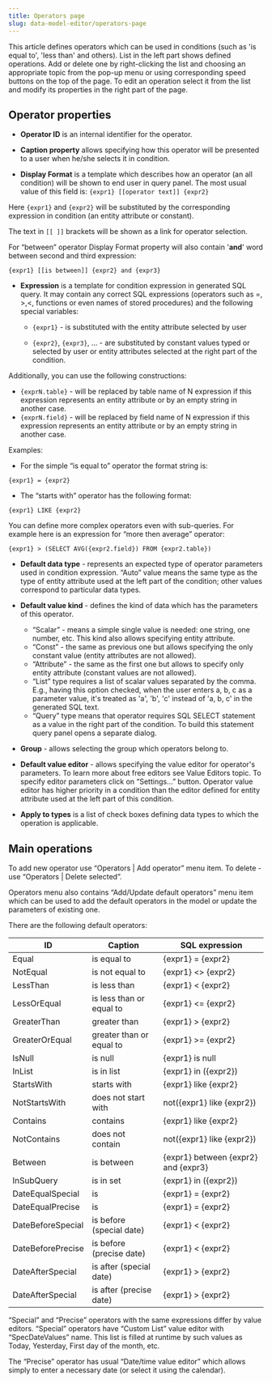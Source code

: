```yaml
---
title: Operators page
slug: data-model-editor/operators-page
---
```



This article defines operators which can be used in conditions (such as 'is equal to', 'less than' and others). List in the left part shows defined operations. Add or delete one by right-clicking the list and choosing an appropriate topic from the pop-up menu or using corresponding speed buttons on the top of the page. To edit an operation select it from the list and modify its properties in the right part of the page.

## Operator properties

* **Operator ID** is an internal identifier for the operator.

* **Caption property** allows specifying how this operator will be presented to a user when he/she selects it in condition.

* **Display Format** is a template which describes how an operator (an all condition) will be shown to end user in query panel. The most usual value of this field is: `{expr1} [[operator text]] {expr2}`

Here `{expr1}` and `{expr2}` will be substituted by the corresponding expression in condition (an entity attribute or constant).

The text in `[[ ]]` brackets will be shown as a link for operator selection.

For “between” operator Display Format property will also contain '**and**' word between second and third expression:

```
{expr1} [[is between]] {expr2} and {expr3}
```

* **Expression** is a template for condition expression in generated SQL query. It may contain any correct SQL expressions (operators such as =, >,<, functions or even names of stored procedures) and the following special variables:

  * `{expr1}` - is substituted with the entity attribute selected by user

  * `{expr2}`, `{expr3}`, … - are substituted by constant values typed or selected by user or entity attributes selected at the right part of the condition.

Additionally, you can use the following constructions:

* `{exprN.table}` - will be replaced by table name of N expression if this expression represents an entity attribute or by an empty string in another case.
* `{exprN.field}` - will be replaced by field name of N expression if this expression represents an entity attribute or by an empty string in another case.

Examples:

 * For the simple “is equal to” operator the format string is:

```
{expr1} = {expr2}
```
 * The “starts with” operator has the following format:

```
{expr1} LIKE {expr2}
```

You can define more complex operators even with sub-queries. For example here is an expression for “more then average” operator:

```
{expr1} > (SELECT AVG({expr2.field}) FROM {expr2.table})
```

* **Default data type** - represents an expected type of operator parameters used in condition expression. “Auto” value means the same type as the type of entity attribute used at the left part of the condition; other values correspond to particular data types.

* **Default value kind** - defines the kind of data which has the parameters of this operator.
  
  * “Scalar” - means a simple single value is needed: one string, one number, etc. This kind also allows specifying entity attribute.
  * “Const” - the same as previous one but allows specifying the only constant value (entity attributes are not allowed).
  * “Attribute” - the same as the first one but allows to specify only entity attribute (constant values are not allowed).
  * “List” type requires a list of scalar values separated by the comma. E.g., having this option checked, when the user enters a, b, c as a parameter value, it's treated as 'a', 'b', 'c' instead of 'a, b, c' in the generated SQL text.
  * “Query” type means that operator requires SQL SELECT statement as a value in the right part of the condition. To build this statement query panel opens a separate dialog.

* **Group** - allows selecting the group which operators belong to.

* **Default value editor** - allows specifying the value editor for operator's parameters. To learn more about free editors see Value Editors topic. To specify editor parameters click on “Settings…” button. Operator value editor has higher priority in a condition than the editor defined for entity attribute used at the left part of this condition.

* **Apply to types** is a list of check boxes defining data types to which the operation is applicable.

## Main operations

To add new operator use “Operators | Add operator” menu item. To delete - use “Operators | Delete selected”.

Operators menu also contains “Add/Update default operators” menu item which can be used to add the default operators in the model or update the parameters of existing one.

There are the following default operators: 

| ID | Caption | SQL expression |
|-------------------------|-------------------------------|--------------------|
|Equal | is equal to | {expr1} = {expr2} |
|NotEqual | is not equal to | {expr1} <> {expr2} |
|LessThan | is less than | {expr1} < {expr2} |
|LessOrEqual | is less than or equal to | {expr1} <= {expr2} |
|GreaterThan 	 | greater than | {expr1} > {expr2} |
|GreaterOrEqual | greater than or equal to | {expr1} >= {expr2} |
|IsNull			 | is null			 | {expr1} is null |	
|InList 	 | is in list | {expr1} in ({expr2})|
|StartsWith 	 	 | starts with | {expr1} like {expr2}|
|NotStartsWith	 | does not start with | not({expr1} like {expr2})|
|Contains 	 | contains | {expr1} like {expr2}|
|NotContains 	 | does not contain | not({expr1} like {expr2})|
|Between 	 | is between | {expr1} between {expr2} and {expr3}|
|InSubQuery 	 | is in set 	 | {expr1} in ({expr2})|
|DateEqualSpecial 	 | is 	 | {expr1} = {expr2} |
|DateEqualPrecise 	 | is 	 | {expr1} = {expr2} |
|DateBeforeSpecial 	 | is before (special date) | {expr1} < {expr2} |
|DateBeforePrecise | is before (precise date) | {expr1} < {expr2} |
|DateAfterSpecial | is after (special date) | {expr1} > {expr2} |
|DateAfterSpecial | is after (precise date) | {expr1} > {expr2} |

 “Special” and “Precise” operators with the same expressions differ by value editors. “Special” operators have “Custom List” value editor with “SpecDateValues” name. This list is filled at runtime by such values as Today, Yesterday, First day of the month, etc.

The “Precise” operator has usual “Date/time value editor” which allows simply to enter a necessary date (or select it using the calendar).